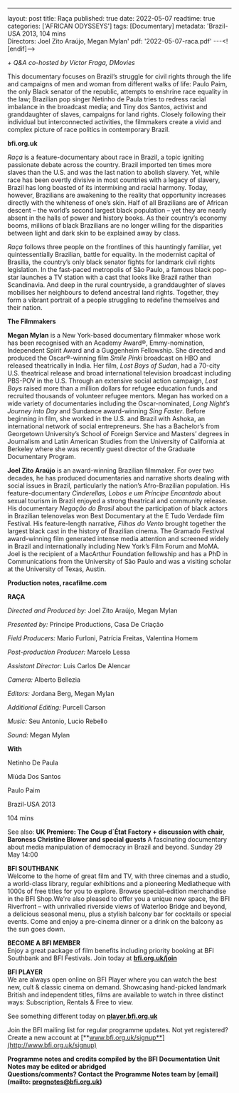 ---
layout: post
title: Raça
published: true
date: 2022-05-07
readtime: true
categories: ['AFRICAN ODYSSEYS']
tags: [Documentary]
metadata: 'Brazil-USA 2013, 104 mins<br> Directors: Joel Zito Araújo, Megan Mylan'
pdf: '2022-05-07-raca.pdf'
---<![endif]-->

_+ Q&A co-hosted by Victor Fraga, DMovies_

This documentary focuses on Brazil’s struggle for civil rights through the life and campaigns of men and woman from different walks of life: Paulo Paim, the only Black senator of the republic, attempts to enshrine race equality in the law; Brazilian pop singer Netinho de Paula tries to redress racial imbalance in the broadcast media; and Tiny dos Santos, activist and granddaughter of slaves, campaigns for land rights. Closely following their individual but interconnected activities, the filmmakers create a vivid and complex picture of race politics in contemporary Brazil.<br>

**bfi.org.uk**<br>

_Raça_ is a feature-documentary about race in Brazil, a topic igniting passionate debate across the country. Brazil imported ten times more slaves than the U.S. and was the last nation to abolish slavery. Yet, while race has been overtly divisive in most countries with a legacy of slavery, Brazil has long boasted of its intermixing and racial harmony. Today, however, Brazilians are awakening to the reality that opportunity increases directly with the whiteness of one’s skin. Half of all Brazilians are of African descent – the world’s second largest black population – yet they are nearly absent in the halls of power and history books. As their country’s economy booms, millions of black Brazilians are no longer willing for the disparities between light and dark skin to be explained away by class.

_Raça_ follows three people on the frontlines of this hauntingly familiar, yet quintessentially Brazilian, battle for equality. In the modernist capital of Brasilia, the country’s only black senator fights for landmark civil rights legislation. In the fast-paced metropolis of São Paulo, a famous black pop-star launches a TV station with a cast that looks like Brazil rather than Scandinavia. And deep in the rural countryside, a granddaughter of slaves mobilises her neighbours to defend ancestral land rights. Together, they form a vibrant portrait of a people struggling to redefine themselves and their nation.

**The Filmmakers**

**Megan Mylan** is a New York-based documentary filmmaker whose work has been recognised with an Academy Award®, Emmy-nomination, Independent Spirit Award and a Guggenheim Fellowship. She directed and produced the Oscar®-winning film _Smile Pinki_ broadcast on HBO and released theatrically in India. Her film, _Lost Boys of Sudan_, had a 70-city U.S. theatrical release and broad international television broadcast including PBS-POV in the U.S. Through an extensive social action campaign, _Lost Boys_ raised more than a million dollars for refugee education funds and recruited thousands of volunteer refugee mentors. Megan has worked on a wide variety of documentaries including the Oscar-nominated, _Long Night’s Journey into Day_ and Sundance award-winning _Sing Faster_. Before beginning in film, she worked in the U.S. and Brazil with Ashoka, an international network of social entrepreneurs. She has a Bachelor’s from Georgetown University’s School of Foreign Service and Masters’ degrees in Journalism and Latin American Studies from the University of California at Berkeley where she was recently guest director of the Graduate Documentary Program.

**Joel Zito Araújo** is an award-winning Brazilian filmmaker. For over two decades, he has produced documentaries and narrative shorts dealing with social issues in Brazil, particularly the nation’s Afro-Brazilian population. His feature-documentary _Cinderellas, Lobos e um Príncipe Encantado_ about sexual tourism in Brazil enjoyed a strong theatrical and community release. His documentary _Negação do Brasil_ about the participation of black actors in Brazilian telenovelas won Best Documentary at the E Tudo Verdade film Festival. His feature-length narrative, _Filhas do Vento_ brought together the largest black cast in the history of Brazilian cinema. The Gramado Festival award-winning film generated intense media attention and screened widely in Brazil and internationally including New York’s Film Forum and MoMA. Joel is the recipient of a MacArthur Foundation fellowship and has a PhD in Communications from the University of São Paulo and was a visiting scholar at the University of Texas, Austin.<br>

**Production notes, racafilme.com**<br>

**RAÇA**<br>

_Directed and Produced by:_ Joel Zito Araújo, Megan Mylan<br>

_Presented by:_ Principe Productions, Casa De Criação<br>

_Field Producers:_ Mario Furloni,  Patrícia Freitas,  Valentina Homem<br>

_Post-production Producer:_ Marcelo Lessa<br>

_Assistant Director:_ Luis Carlos De Alencar<br>

_Camera:_ Alberto Bellezia<br>

_Editors:_ Jordana Berg, Megan Mylan<br>

_Additional Editing:_ Purcell Carson<br>

_Music:_ Seu Antonio, Lucio Rebello<br>

_Sound:_ Megan Mylan<br>

**With**<br>

Netinho De Paula<br>

Miúda Dos Santos<br>

Paulo Paim<br>

Brazil-USA 2013<br>

104 mins<br>


See also:
**UK Premiere: The Coup d´État Factory + discussion with chair, Baroness Christine Blower and special guests**
A fascinating documentary about media manipulation of democracy in Brazil and beyond.
Sunday 29 May 14:00


**BFI SOUTHBANK**  
Welcome to the home of great film and TV, with three cinemas and a studio, a world-class library, regular exhibitions and a pioneering Mediatheque with 1000s of free titles for you to explore. Browse special-edition merchandise in the BFI Shop.We&#39;re also pleased to offer you a unique new space, the BFI Riverfront – with unrivalled riverside views of Waterloo Bridge and beyond, a delicious seasonal menu, plus a stylish balcony bar for cocktails or special events. Come and enjoy a pre-cinema dinner or a drink on the balcony as the sun goes down.  

**BECOME A BFI MEMBER**  
Enjoy a great package of film benefits including priority booking at BFI Southbank and BFI Festivals. Join today at [**bfi.org.uk/join**](http://www.bfi.org.uk/join)  

**BFI PLAYER**  
 We are always open online on BFI Player where you can watch the best new, cult &amp; classic cinema on demand. Showcasing hand-picked landmark British and independent titles, films are available to watch in three distinct ways: Subscription, Rentals &amp; Free to view.  

See something different today on [**player.bfi.org.uk**](https://player.bfi.org.uk)  

Join the BFI mailing list for regular programme updates. Not yet registered? Create a new account at [**www.bfi.org.uk/signup**](http://www.bfi.org.uk/signup)

**Programme notes and credits compiled by the BFI Documentation Unit  
Notes may be edited or abridged  
Questions/comments? Contact the Programme Notes team by [email](mailto: prognotes@bfi.org.uk)**
<!--stackedit_data:
eyJoaXN0b3J5IjpbMzg5NDIxNTY1XX0=
-->